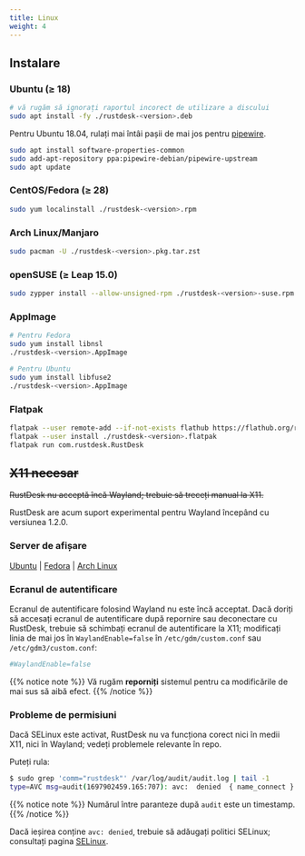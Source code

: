 ```yaml
---
title: Linux
weight: 4
---
```


## Instalare

### Ubuntu (≥ 18)

```sh
# vă rugăm să ignorați raportul incorect de utilizare a discului
sudo apt install -fy ./rustdesk-<version>.deb
```

Pentru Ubuntu 18.04, rulați mai întâi pașii de mai jos pentru [pipewire](https://github.com/rustdesk/rustdesk/discussions/6148#discussioncomment-9295883).
```sh
sudo apt install software-properties-common
sudo add-apt-repository ppa:pipewire-debian/pipewire-upstream
sudo apt update
```

### CentOS/Fedora (≥ 28)

```sh
sudo yum localinstall ./rustdesk-<version>.rpm
```

### Arch Linux/Manjaro

```sh
sudo pacman -U ./rustdesk-<version>.pkg.tar.zst
```

### openSUSE (≥ Leap 15.0)

```sh
sudo zypper install --allow-unsigned-rpm ./rustdesk-<version>-suse.rpm
```

### AppImage

```sh
# Pentru Fedora
sudo yum install libnsl
./rustdesk-<version>.AppImage
```

```sh
# Pentru Ubuntu
sudo yum install libfuse2
./rustdesk-<version>.AppImage
```

### Flatpak

```sh
flatpak --user remote-add --if-not-exists flathub https://flathub.org/repo/flathub.flatpakrepo
flatpak --user install ./rustdesk-<version>.flatpak
flatpak run com.rustdesk.RustDesk
```

## ~~X11 necesar~~
~~RustDesk nu acceptă încă Wayland; trebuie să treceți manual la X11.~~

RustDesk are acum suport experimental pentru Wayland începând cu versiunea 1.2.0.

### Server de afișare

[Ubuntu](https://askubuntu.com/questions/1260142/ubuntu-set-default-login-desktop) | 
[Fedora](https://docs.fedoraproject.org/en-US/quick-docs/configuring-xorg-as-default-gnome-session/) | 
[Arch Linux](https://bbs.archlinux.org/viewtopic.php?id=218319)

### Ecranul de autentificare

Ecranul de autentificare folosind Wayland nu este încă acceptat. Dacă doriți să accesați ecranul de autentificare după repornire sau deconectare cu RustDesk, trebuie să schimbați ecranul de autentificare la X11; modificați linia de mai jos în `WaylandEnable=false` în `/etc/gdm/custom.conf` sau `/etc/gdm3/custom.conf`:

```ini
#WaylandEnable=false
```

{{% notice note %}}
Vă rugăm **reporniți** sistemul pentru ca modificările de mai sus să aibă efect.
{{% /notice %}}

### Probleme de permisiuni

Dacă SELinux este activat, RustDesk nu va funcționa corect nici în medii X11, nici în Wayland; vedeți problemele relevante în repo.

Puteți rula:

```sh
$ sudo grep 'comm="rustdesk"' /var/log/audit/audit.log | tail -1
type=AVC msg=audit(1697902459.165:707): avc:  denied  { name_connect } for  pid=31346 comm="rustdesk" dest=53330 scontext=system_u:system_r:init_t:s0 tcontext=system_u:object_r:ephemeral_port_t:s0 tclass=tcp_socket permissive=0
```

{{% notice note %}}
Numărul între paranteze după `audit` este un timestamp.
{{% /notice %}}

Dacă ieșirea conține `avc: denied`, trebuie să adăugați politici SELinux; consultați pagina [SELinux](https://rustdesk.com/docs/en/client/linux/selinux/).